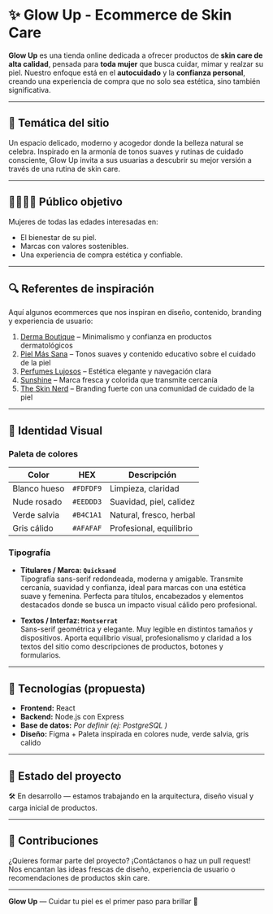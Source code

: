 # ✨ Glow Up - Ecommerce de Skin Care

**Glow Up** es una tienda online dedicada a ofrecer productos de **skin care de alta calidad**, pensada para **toda mujer** que busca cuidar, mimar y realzar su piel. Nuestro enfoque está en el **autocuidado** y la **confianza personal**, creando una experiencia de compra que no solo sea estética, sino también significativa.

---

## 🌿 Temática del sitio

Un espacio delicado, moderno y acogedor donde la belleza natural se celebra. Inspirado en la armonía de tonos suaves y rutinas de cuidado consciente, Glow Up invita a sus usuarias a descubrir su mejor versión a través de una rutina de skin care.

---

## 👩‍🦰👩🏽 Público objetivo

Mujeres de todas las edades interesadas en:
- El bienestar de su piel.
- Marcas con valores sostenibles.
- Una experiencia de compra estética y confiable.

---

## 🔍 Referentes de inspiración

Aquí algunos ecommerces que nos inspiran en diseño, contenido, branding y experiencia de usuario:

1. [Derma Boutique](https://dermaboutique.com.py/) – Minimalismo y confianza en productos dermatológicos  
2. [Piel Más Sana](https://www.pielmassana.com.py/) – Tonos suaves y contenido educativo sobre el cuidado de la piel  
3. [Perfumes Lujosos](https://perfumeslujosos.com/) – Estética elegante y navegación clara  
4. [Sunshine](https://sunshine.com.py/) – Marca fresca y colorida que transmite cercanía  
5. [The Skin Nerd](https://theskinnerd.com/) – Branding fuerte con una comunidad de cuidado de la piel

---

## 🎨 Identidad Visual

### Paleta de colores

| Color             | HEX        | Descripción                |
|------------------|------------|----------------------------|
| Blanco hueso     | `#FDFDF9`  | Limpieza, claridad         |
| Nude rosado      | `#EEDDD3`  | Suavidad, piel, calidez    |
| Verde salvia     | `#B4C1A1`  | Natural, fresco, herbal    |
| Gris cálido      | `#AFAFAF`  | Profesional, equilibrio    |

### Tipografía

- **Titulares / Marca: `Quicksand`**  
  Tipografía sans-serif redondeada, moderna y amigable. Transmite cercanía, suavidad y confianza, ideal para marcas con una estética suave y femenina. Perfecta para títulos, encabezados y elementos destacados donde se busca un impacto visual cálido pero profesional.

- **Textos / Interfaz: `Montserrat`**  
  Sans-serif geométrica y elegante. Muy legible en distintos tamaños y dispositivos. Aporta equilibrio visual, profesionalismo y claridad a los textos del sitio como descripciones de productos, botones y formularios.

---

## 🧰 Tecnologías (propuesta)

- **Frontend:** React 
- **Backend:** Node.js con Express 
- **Base de datos:** *Por definir (ej: PostgreSQL )*
- **Diseño:** Figma + Paleta inspirada en colores nude, verde salvia, gris calido

---

## 🚧 Estado del proyecto

🛠️ En desarrollo — estamos trabajando en la arquitectura, diseño visual y carga inicial de productos.

---

## 📌 Contribuciones

¿Quieres formar parte del proyecto? ¡Contáctanos o haz un pull request! Nos encantan las ideas frescas de diseño, experiencia de usuario o recomendaciones de productos skin care.

---

**Glow Up** — Cuidar tu piel es el primer paso para brillar 🌸
